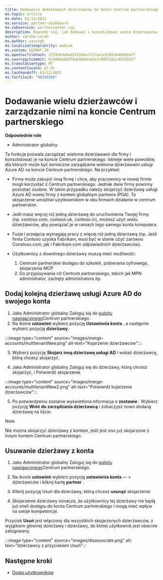 ```yaml
---
title: Dodawanie dodatkowych dzierżawców do konta Centrum partnerskiego
ms.topic: article
ms.date: 01/11/2021
ms.service: partner-dashboard
ms.subservice: partnercenter-csp
description: Dowiedz się, jak dodawać i konsolidować wiele dzierżawców usługi Azure AD na koncie Centrum partnerskiego oraz zarządzać nimi. Dowiedz się również kilka przyczyn, które warto wykonać.
author: varsha-sarah
ms.author: vavargh
ms.localizationpriority: medium
ms.custom: SEOMAY.20
ms.openlocfilehash: 22f85bda0a651559da1717ae1e5365da40d62aff
ms.sourcegitcommit: 8cb98de420f6ab5bb4cb3efc9007262c4d7d3327
ms.translationtype: MT
ms.contentlocale: pl-PL
ms.lasthandoff: 01/12/2021
ms.locfileid: "98105560"
---
```

# <a name="add-and-manage-multiple-tenants-in-your-partner-center-account"></a>Dodawanie wielu dzierżawców i zarządzanie nimi na koncie Centrum partnerskiego


**Odpowiednie role**

- Administrator globalny

Ta funkcja pozwala zarządzać wieloma dzierżawami dla firmy i konsolidować je na koncie Centrum partnerskiego. Istnieje wiele powodów, dla których może być konieczne zarządzanie wieloma dzierżawami usługi Azure AD na koncie Centrum partnerskiego. Na przykład:

- Firma może zakupić inną firmę i chce, aby pracownicy w nowej firmie mogli korzystać z Centrum partnerskiego. Jednak dwie firmy powinny pozostać osobne. W takim przypadku należy skojarzyć dzierżawę usługi Azure AD nowej firmy z kontem globalnym partnera (PGA). To skojarzenie umożliwi użytkownikom w obu firmach działanie w centrum partnerskim.

- Jeśli masz więcej niż jedną dzierżawę do uruchomienia Twojej firmy (np. contoso.com, contoso.uk, contoso.in), możesz użyć wielu dzierżawców, aby powiązać je w ramach tego samego konta komputera.

- Fuzje i przejęcia wymagają pracy z więcej niż jedną dzierżawą (np. Jeśli firma Contoso uzyska Fabrikam, musi być w stanie użyć zarówno Constoso.com, jak i Fabrikam.com odpowiednich dzierżawców).

- Użytkownicy z dowolnego dzierżawy muszą mieć możliwość:
    1.  Centrum partnerskie dostępu do szkoleń, pobierania cyfrowego, skojarzenia MCP
    2.  Do przypisywania ról Centrum partnerskiego, takich jak MPN administrator, zachęty administratora itp.


## <a name="add-another-azure-ad-tenant-to-your-account"></a>Dodaj kolejną dzierżawę usługi Azure AD do swojego konta

1. Jako Administrator globalny Zaloguj się do [pulpitu nawigacyjnego](https://partner.microsoft.com/dashboard)Centrum partnerskiego.
1. Na ikonie **ustawień** wybierz pozycję **Ustawienia konta** , a następnie wybierz pozycję **dzierżawy**.
 
:::image type="content" source="images/merge-accounts/multitenantNew.png" alt-text="Kojarzenie dzierżawców"::: 

3. Wybierz pozycję **Skojarz inną dzierżawę usługi AD** i wskaż dzierżawcę, którą chcesz skojarzyć.

1. Jako Administrator globalny Zaloguj się do dzierżawy, którą chcesz skojarzyć, i Potwierdź skojarzenie. 

:::image type="content" source="images/merge-accounts/multitenantNew2.png" alt-text="Potwierdź kojarzenie dzierżawców"::: 

5. Po potwierdzeniu zostanie wyświetlona informacja o **zestawie** .  Wybierz pozycję **Wróć do zarządzania dzierżawcą** i zobaczysz nowo dodaną dzierżawę na liście. 
 

>[!NOTE]
>Nie można skojarzyć dzierżawy z kontem, jeśli jest ono już skojarzone z innym kontem Centrum partnerskiego.


## <a name="remove-a-tenant-from-your-account"></a>Usuwanie dzierżawy z konta
 
1. Jako Administrator globalny Zaloguj się do [pulpitu nawigacyjnego](https://partner.microsoft.com/dashboard)Centrum partnerskiego.

1. Na ikonie **ustawień** wybierz pozycję **ustawienia konta** — > dzierżawców i kliknij kartę **partner** .
 
3. Kliknij pozycję Usuń dla dzierżawy, którą chcesz **usunąć** skojarzenie.

4. Skojarzenie dzierżawy oznacza, że użytkownicy tej dzierżawy nie będą już mieli dostępu do konta Centrum partnerskiego i mogą mieć wpływ na swoje kompetencje. 

Przycisk **Usuń** jest włączony dla wszystkich skojarzonych dzierżawców, z wyjątkiem głównej dzierżawy i dzierżawy, do której użytkownik jest obecnie zalogowany.

:::image type="content" source="images/disassociate.png" alt-text="dzierżawcy z przyciskiem Usuń":::
 

## <a name="next-steps"></a>Następne kroki

- [Dodaj użytkowników](create-user-accounts-and-set-permissions.md)






